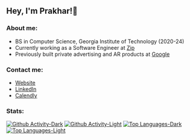 ## Hey, I'm Prakhar!👋

### About me:
- BS in Computer Science, Georgia Institute of Technology (2020-24)
- Currently working as a Software Engineer at [Zip](https://ziphq.com)
- Previously built private advertising and AR products at [Google](https://about.google)

### Contact me:
- [Website](https://prakharmittal.com)
- [LinkedIn](https://linkedin.com/in/mittalprakhar)
- [Calendly](https://calendly.com/prakharmittal)

### Stats:
[![Github Activity-Dark](https://github-readme-stats-beige-gamma-12.vercel.app/api?username=mittalprakhar&show_icons=true&count_private=true&hide=stars&hide_rank=true&include_all_commits=true&number_format=long&line_height=29&custom_title=GitHub%20Activity&border_color=444444&bg_color=00000000&theme=dark#gh-dark-mode-only)](https://github-readme-stats-beige-gamma-12.vercel.app/api?username=mittalprakhar&show_icons=true&count_private=true&hide=stars&hide_rank=true&include_all_commits=true&number_format=long&line_height=29&custom_title=GitHub%20Activity&border_color=444444&bg_color=00000000&theme=dark#gh-dark-mode-only)
[![Github Activity-Light](https://github-readme-stats-beige-gamma-12.vercel.app/api?username=mittalprakhar&show_icons=true&count_private=true&hide=stars&hide_rank=true&include_all_commits=true&number_format=long&line_height=29&custom_title=GitHub%20Activity&theme=default#gh-light-mode-only)](https://github-readme-stats-beige-gamma-12.vercel.app/api?username=mittalprakhar&show_icons=true&count_private=true&hide=stars&hide_rank=true&include_all_commits=true&number_format=long&line_height=29&custom_title=GitHub%20Activity&theme=default#gh-light-mode-only)
[![Top Languages-Dark](https://github-readme-stats-beige-gamma-12.vercel.app/api/top-langs/?username=mittalprakhar&count_private=true&layout=compact&langs_count=8&count_weight=0.5&size_weight=0.5&hide=jupyter%20notebook,tex,shell,scss,makefile,verilog&border_color=444444&bg_color=00000000&theme=dark#gh-dark-mode-only)](https://github-readme-stats-beige-gamma-12.vercel.app/api/top-langs/?username=mittalprakhar&count_private=true&layout=compact&langs_count=8&count_weight=0.5&size_weight=0.5&hide=jupyter%20notebook,tex,shell,scss,makefile,verilog&border_color=444444&bg_color=00000000&theme=dark#gh-dark-mode-only)
[![Top Languages-Light](https://github-readme-stats-beige-gamma-12.vercel.app/api/top-langs/?username=mittalprakhar&count_private=true&layout=compact&langs_count=8&count_weight=0.5&size_weight=0.5&hide=jupyter%20notebook,tex,shell,scss,makefile,verilog&theme=default#gh-light-mode-only)](https://github-readme-stats-beige-gamma-12.vercel.app/api/top-langs/?username=mittalprakhar&count_private=true&layout=compact&langs_count=8&count_weight=0.5&size_weight=0.5&hide=jupyter%20notebook,tex,shell,scss,makefile,verilog&theme=default#gh-light-mode-only)
